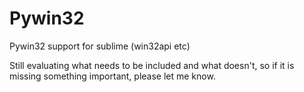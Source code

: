 Pywin32
=======

Pywin32 support for sublime (win32api etc)

Still evaluating what needs to be included and what doesn't, so if it is missing something important, please let me know.
